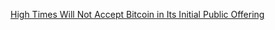 [High Times Will Not Accept Bitcoin in Its Initial Public Offering](https://cointelegraph.com/news/high-times-will-not-accept-bitcoin-in-its-initial-public-offering)